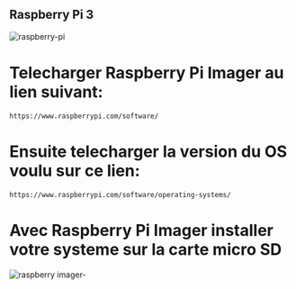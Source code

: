 ## Raspberry Pi 3
![raspberry-pi](https://user-images.githubusercontent.com/94937166/201797873-60729e0b-8216-4cc5-9c27-5c739f70e668.jpg)

# Telecharger Raspberry Pi Imager au lien suivant:
```
https://www.raspberrypi.com/software/
```
# Ensuite telecharger la version du OS voulu sur ce lien:
```
https://www.raspberrypi.com/software/operating-systems/
```
# Avec Raspberry Pi Imager installer votre systeme sur la carte micro SD

![raspberry imager-](https://user-images.githubusercontent.com/94937166/201798922-fcd07dc3-8e36-4488-bf0f-b6a7610868c4.jpg)
